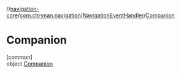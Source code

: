 //[navigation-core](../../../../index.md)/[com.chrynan.navigation](../../index.md)/[NavigationEventHandler](../index.md)/[Companion](index.md)

# Companion

[common]\
object [Companion](index.md)

